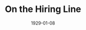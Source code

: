 ---
title: On the Hiring Line
date: 1929-01-08
closing_date: 1929-01-09
layout: productions
featured_image:
image_caption:
image_credit:
playbill:
category:
Theatre: Theatre Jacksonville
cast:
- Mrs. Ritchie: Daisy Bowden Stephens
- William Capron: Douglas Haygood
- Steve Mack: J. Karst Connell
- Ritchie: J.H. Pratt
- Pansy: Margaret Holmes
- Dorothy: Olive Rosenquist
- Sherman Fessenden: Philip Devlin
- Ronald Oliver: Ralph M. Anderson
- Rosalind: Winifred Snowden
crew:
- Director: Paul Stuart Buchanan
orchestra:
external_links:
---